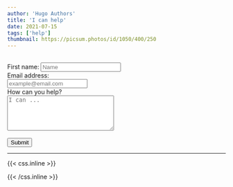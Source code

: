 ```yaml
---
author: 'Hugo Authors'
title: 'I can help'
date: 2021-07-15
tags: ['help']
thumbnail: https://picsum.photos/id/1050/400/250
---
```


<br>
<div class="form-help">
  <form id='wantHelpForm'>
  <label class="block text-m font-medium text-white-700" for="fname">First name:</label>
  <input class="block w-full rounded-md border dark:border-transparent pl-7 pr-12 focus:border-indigo-500 focus:ring-indigo-500 sm:text-m" type="name" id="fname" name="fname" placeholder="Name"><br>
  <label for="email">Email address:</label><br>
  <input class="block w-full rounded-md border dark:border-transparent pl-7 pr-12 focus:border-indigo-500 focus:ring-indigo-500 sm:text-m" type="email" id="email" name="email" placeholder="example@email.com"><br>
  <label for="text">How can you help?</label><br>
  <textarea type="text" id="text" name="text" placeholder="I can ..." rows="5" cols="28" class="textarea__help block w-full rounded-md border dark:border-transparent pl-7 pr-12 focus:border-indigo-500 focus:ring-indigo-500 sm:text-m""></textarea><br><br>
  <div class='hidden border p-2 mb-3' id='sending-mess'></div>
  <input class='text-white bg-gradient-to-r from-blue-500 via-blue-600 to-blue-700 hover:bg-gradient-to-br focus:ring-4 focus:outline-none focus:ring-blue-300 dark:focus:ring-blue-800 shadow-lg shadow-blue-500/50 dark:shadow-lg dark:shadow-blue-800/80 font-medium rounded-lg text-m px-5 py-2.5 text-center mr-2 mb-2' style= 'cursor: pointer;' type="submit" value="Submit">
</form>
</div>

<!--more-->

---

{{< css.inline >}}

<style>
.emojify {
	font-family: Apple Color Emoji, Segoe UI Emoji, NotoColorEmoji, Segoe UI Symbol, Android Emoji, EmojiSymbols;
	font-size: 2rem;
	vertical-align: middle;
}

@media screen and (max-width:650px) {
  .nowrap {
    display: block;
    margin: 25px 0;
  }
}
</style>

{{< /css.inline >}}
